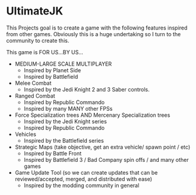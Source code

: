 UltimateJK
==========

This Projects goal is to create a game with the following features inspired from other games. Obviously this is a huge undertaking so I turn to the community to create this.

This game is FOR US...BY US...

- MEDIUM-LARGE SCALE MULTIPLAYER
  - Inspired by Planet Side
  - Inspired by Battlefield
- Melee Combat
  - Inspired by the Jedi Knight 2 and 3 Saber controls.
- Ranged Combat
  - Inspired by Republic Commando
  - Inspired by many MANY other FPSs
- Force Specialization trees AND Mercenary Specialization trees
  - Inspired by the Jedi Knight series
  - Inspired by Republic Commando
- Vehicles
  - Inspired by the Battlefield series
- Strategic Maps (take objective, get an extra vehicle/ spawn point / etc)
  - Inspired by Battle Front
  - Inspired by Battlefield 3 / Bad Company spin offs / and many other games
- Game Update Tool (so we can create updates that can be reviewed/accepted, merged, and distributed with ease)
  - Inspired by the modding community in general

